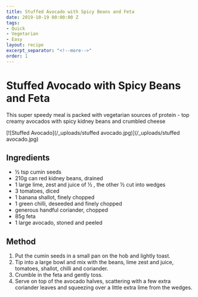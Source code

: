 ```yaml
---
title: Stuffed Avocado with Spicy Beans and Feta
date: 2019-10-19 00:00:00 Z
tags:
- Quick
- Vegetarian
- Easy
layout: recipe
excerpt_separator: "<!--more-->"
order: 1
---
```


# Stuffed Avocado with Spicy Beans and Feta

This super speedy meal is packed with vegetarian sources of protein - top creamy avocados with spicy kidney beans and crumbled cheese

<!--more-->

[![Stuffed Avocado](/_uploads/stuffed avocado.jpg)](/_uploads/stuffed avocado.jpg)

## Ingredients

-  ½ tsp cumin seeds
- 210g can red kidney beans, drained
- 1 large lime, zest and juice of ½ , the other
  ½ cut into wedges
- 3 tomatoes, diced
- 1 banana shallot, finely chopped
- 1 green chilli, deseeded and finely chopped
- generous handful coriander, chopped
- 85g feta
- 1 large avocado, stoned and peeled

## Method

1. Put the cumin seeds in a small pan on the hob and lightly toast.
2. Tip into a large bowl and mix with the beans, lime zest and juice, tomatoes, shallot, chilli and coriander.
3. Crumble in the feta and gently toss.
4. Serve on top of the avocado halves, scattering with a few extra coriander leaves and squeezing over a little extra lime from the wedges.

